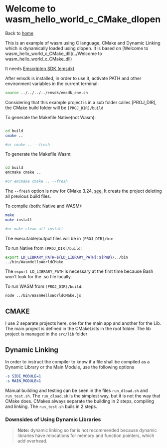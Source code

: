 # Welcome to wasm_hello_world_c_CMake_dlopen

Back to [home](../readme.md)

This is an example of wasm using C language, CMake and Dynamic Linking which is dynamically loaded using dlopen.
It is based on [Welcome to wasm_hello_world_c_CMake_dll](../Welcome to wasm_hello_world_c_CMake_dll)


It needs [Emscripten SDK (emsdk)](../readme.md#Installing-the-C-Emscripten-SDK)

After emsdk is installed, in order to use it, activate PATH and other environment variables in the current terminal:

```bash
source ../../../../emsdk/emsdk_env.sh
```

Considering that this example project is in a sub folder calles [PROJ_DIR], the CMake build folder will be ```[PROJ_DIR]/build```

To generate the Makefile Native(not Wasm):

```bash

cd build
cmake ..

#or cmake .. --fresh
```

To generate the Makefile Wasm:

```bash

cd build
emcmake cmake ..

#or emcmake cmake .. --fresh

```

The ```--fresh``` option is new for CMake 3.24, [see.](https://stackoverflow.com/questions/9680420/looking-for-a-cmake-clean-command-to-clear-up-cmake-output) It creats the project deleting all previous build files.

To compile (both: Native and WASM):

```bash
make
make install

#or make clean all install 
```

The executable/output files will be in ```[PROJ_DIR]/bin ```

To run Native from ```[PROJ_DIR]/build```:

```bash
export LD_LIBRARY_PATH=${LD_LIBRARY_PATH}:${PWD}/../bin
../bin/WasmHelloWorldCMake
```

The ```export LD_LIBRARY_PATH``` is necessary at the first time because Bash won't look for the .so file locally.

To run WASM from ```[PROJ_DIR]/build```:

```bash
node ../bin/WasmHelloWorldCMake.js
```

## CMAKE

I use 2 separate projects here, one for the main app and another for the Lib.
The main project is defined in the CMakeLists in the root folder.
The lib project is managed in the ```src/lib``` folder

## Dynamic Linking

 In order to instruct the compiler to know if a file shall be compiled as a Dynamic Library or the Main Module, use the following options

 ```Makefile
-s SIDE_MODULE=1
-s MAIN_MODULE=1
 ```

Manual building and testing can be seen in the files ```run_dload.sh``` and ```run_test.sh```. The ```run_dload.sh``` is the simplest way, but it is not the way that CMake does. CMakes always separate the building in 2 steps, compiling and linking. The ```run_test.sh``` buils in 2 steps.

### Downsides of Using Dynamic Libraries

>**Note:** dynamic linking so far is not recommended because dynamic libraries have relocations for memory and function pointers, which add overhead.

